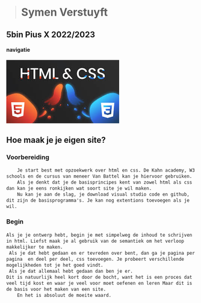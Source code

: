 ># Symen Verstuyft 
## 5bin Pius X 2022/2023

#### navigatie

 ![](images/../../images/i.jpg)
 
## Hoe maak je je eigen site?
### Voorbereiding
        Je start best met opzoekwerk over html en css. De Kahn academy, W3 schools en de cursus van meneer Van Battel kan je hiervoor gebruiken.
        Als je denkt dat je de basisprincipes kent van zowel html als css dan kan je eens ronkijken wat soort site je wil maken.
        Nu kan je aan de slag, je download visual studio code en github, dit zijn de basisprogramma's. Je kan nog extentions toevoegen als je wil.

### Begin
    Als je je ontwerp hebt, begin je met simpelweg de inhoud te schrijven in html. Liefst maak je al gebruik van de semantiek om het verloop makkelijker te maken.
     Als je dat hebt gedaan en er tevreden over bent, dan ga je pagina per pagina  en deel per deel, css toevoegen. Je probeert verschillende mogelijkheden tot je het goed vindt. 
     Als je dat allemaal hebt gedaan dan ben je er.
    Dit is natuurlijk heel kort door de bocht, want het is een proces dat veel tijd kost en waar je veel voor moet oefenen en leren Maar dit is de basis voor het maken van een site.
        En het is absoluut de moeite waard.


